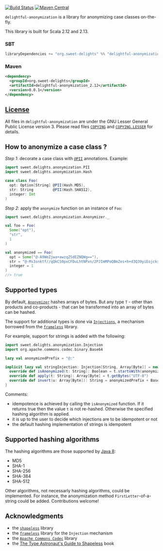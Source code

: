[![Build Status](https://travis-ci.com/sweet-delights/delightful-anonymization.svg?branch=master)](https://travis-ci.com/sweet-delights/delightful-edifact)
[![Maven Central](https://img.shields.io/maven-central/v/org.sweet-delights/delightful-anonymization_2.13.svg)](https://maven-badges.herokuapp.com/maven-central/org.sweet-delights/delightful-anonymization_2.13)

`delightful-anonymization` is a library for anonymizing case classes on-the-fly.

This library is built for Scala 2.12 and 2.13.

### SBT
```scala
libraryDependencies += "org.sweet-delights" %% "delightful-anonymization" % "0.0.1"
```

### Maven
```xml
<dependency>
  <groupId>org.sweet-delights</groupId>
  <artifactId>delightful-anonymization_2.12</artifactId>
  <version>0.0.1</version>
</dependency>
```

## [License](LICENSE.md)

All files in `delightful-anonymization` are under the GNU Lesser General Public License version 3.
Please read files [`COPYING`](COPYING) and [`COPYING.LESSER`](COPYING.LESSER) for details.

## How to anonymize a case class ?

*Step 1*: decorate a case class with [`@PII`](src/main/scala/sweet/delights/anonymization/PII.scala) annotations.
Example:
```scala
import sweet.delights.anonymization.PII
import sweet.delights.anonymization.Hash

case class Foo(
  opt: Option[String] @PII(Hash.MD5),
  str: String         @PII(Hash.SHA512),
  integer: Int
)
```

*Step 2*: apply the `anonymize` function on an instance of `Foo`:
```scala
import sweet.delights.anonymization.Anonymizer._

val foo = Foo(
  Some("opt"),
  "str",
  1
)

val anonymized == Foo(
  opt = Some("@-A9WeZjwa+awzqZSdEZNQWg=="),
  str = "@-Ms3snktf//qQkCS0pxCFDuLhtNPxn/2PJImMPoQBmZes+h+d3Q39yiEojcksp2agyxDgzXstaSbe/+zMWSOVAg==",
  integer = 1
)
//> true
```

## Supported types

By default, [`Anonymizer`](src/main/scala/sweet/delights/anonymization/Anonymizer.scala) hashes arrays of bytes. But
any type `T` - other than products and co-products - that can be transformed into an array of bytes can be hashed.

The support for additional types is done via [`Injections`](src/main/scala/sweet/delights/anonymization/Injection.scala),
a mechanism borrowed from the [`frameless`](https://github.com/typelevel/frameless) library.

For example, support for strings is added with the following:
```scala
import sweet.delights.anonymization.Injection
import org.apache.commons.codec.binary.Base64

lazy val anonymizedPrefix = "@:"

implicit lazy val stringInjection: Injection[String, Array[Byte]] = new Injection[String, Array[Byte]] {
  override def isAnonymized(t: String): Boolean = t.startsWith(anonymizedPrefix)
  override def apply(t: String): Array[Byte] = t.getBytes("UTF-8")
  override def invert(u: Array[Byte]): String = anonymizedPrefix + Base64.encodeBase64String(u)
}
```

Comments:
- idempotence is achieved by calling the `isAnonymized` function. If it returns true then the value `t` is not
  re-hashed. Otherwise the specified hashing algorithm is applied. 
- it is up to the user to decide which injections are to be idempotent or not
- the default hashing implementation of strings is idempotent

## Supported hashing algorithms

The hashing algorithms are those supported by
[Java 8](https://docs.oracle.com/javase/8/docs/technotes/guides/security/StandardNames.html#MessageDigest):
- MD5
- SHA-1
- SHA-256
- SHA-384
- SHA-512

Other algorithms, not necessarly hashing algorithms, could be implemented. For instance, the anonymization 
method `FirstLetter`-of-a-string could be added. Contributions welcome!

## Acknowledgments
- the [`shapeless`](https://github.com/milessabin/shapeless) library
- the [`frameless`](https://github.com/typelevel/frameless) library for the `Injection` mechanism
- the [`Apache Commons Codec`](https://commons.apache.org/proper/commons-codec/) library
- the [The Type Astronaut's Guide to Shapeless](https://underscore.io/books/shapeless-guide/) book
